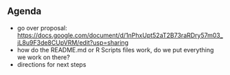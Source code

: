 ## Agenda
- go over proposal: https://docs.google.com/document/d/1nPhxUpt52aT2B73raRDry57m03_jL8u9F3de8CUpVRM/edit?usp=sharing
- how do the README.md or R Scripts files work, do we put everything we work on there?
- directions for next steps
